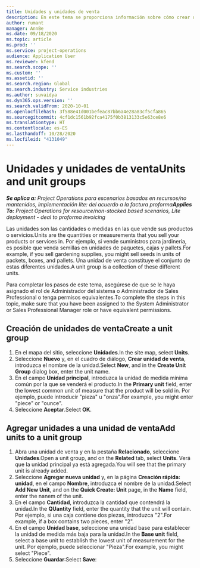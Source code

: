 ```yaml
---
title: Unidades y unidades de venta
description: En este tema se proporciona información sobre cómo crear unidades y unidades de venta en Dynamics 365 Project Operations.
author: rumant
manager: AnnBe
ms.date: 09/18/2020
ms.topic: article
ms.prod: ''
ms.service: project-operations
audience: Application User
ms.reviewer: kfend
ms.search.scope: ''
ms.custom: ''
ms.assetid: ''
ms.search.region: Global
ms.search.industry: Service industries
ms.author: suvaidya
ms.dyn365.ops.version: ''
ms.search.validFrom: 2020-10-01
ms.openlocfilehash: 3f588e41d001befeac87bb6a4e28a83cf5cfa865
ms.sourcegitcommit: 4cf1dc1561b92fca4175f0b3813133c5e63ce8e6
ms.translationtype: HT
ms.contentlocale: es-ES
ms.lasthandoff: 10/28/2020
ms.locfileid: "4131049"
---
```

# <a name="units-and-unit-groups"></a><span data-ttu-id="a55ff-103">Unidades y unidades de venta</span><span class="sxs-lookup"><span data-stu-id="a55ff-103">Units and unit groups</span></span>

<span data-ttu-id="a55ff-104">_**Se aplica a:** Project Operations para escenarios basados en recursos/no mantenidos, implementación lite: del acuerdo a la factura proforma_</span><span class="sxs-lookup"><span data-stu-id="a55ff-104">_**Applies To:** Project Operations for resource/non-stocked based scenarios, Lite deployment - deal to proforma invoicing_</span></span>

<span data-ttu-id="a55ff-105">Las unidades son las cantidades o medidas en las que vende sus productos o servicios.</span><span class="sxs-lookup"><span data-stu-id="a55ff-105">Units are the quantities or measurements that you sell your products or services in.</span></span> <span data-ttu-id="a55ff-106">Por ejemplo, si vende suministros para jardinería, es posible que venda semillas en unidades de paquetes, cajas y pallets.</span><span class="sxs-lookup"><span data-stu-id="a55ff-106">For example, if you sell gardening supplies, you might sell seeds in units of packets, boxes, and pallets.</span></span> <span data-ttu-id="a55ff-107">Una unidad de venta constituye el conjunto de estas diferentes unidades.</span><span class="sxs-lookup"><span data-stu-id="a55ff-107">A unit group is a collection of these different units.</span></span>

<span data-ttu-id="a55ff-108">Para completar los pasos de este tema, asegúrese de que se le haya asignado el rol de Administrador del sistema o Administrador de Sales Professional o tenga permisos equivalentes.</span><span class="sxs-lookup"><span data-stu-id="a55ff-108">To complete the steps in this topic, make sure that you have been assigned to the System Administrator or Sales Professional Manager role or have equivalent permissions.</span></span>

## <a name="create-a-unit-group"></a><span data-ttu-id="a55ff-109">Creación de unidades de venta</span><span class="sxs-lookup"><span data-stu-id="a55ff-109">Create a unit group</span></span>

1. <span data-ttu-id="a55ff-110">En el mapa del sitio, seleccione **Unidades**.</span><span class="sxs-lookup"><span data-stu-id="a55ff-110">In the site map, select **Units**.</span></span>
2. <span data-ttu-id="a55ff-111">Seleccione **Nuevo** y, en el cuadro de diálogo, **Crear unidad de venta**, introduzca el nombre de la unidad.</span><span class="sxs-lookup"><span data-stu-id="a55ff-111">Select **New**, and in the **Create Unit Group** dialog box, enter the unit name.</span></span>
3. <span data-ttu-id="a55ff-112">En el campo **Unidad principal**, introduzca la unidad de medida mínima común por la que se venderá el producto.</span><span class="sxs-lookup"><span data-stu-id="a55ff-112">In the **Primary unit** field, enter the lowest common unit of measure that the product will be sold in.</span></span> <span data-ttu-id="a55ff-113">Por ejemplo, puede introducir "pieza" u "onza".</span><span class="sxs-lookup"><span data-stu-id="a55ff-113">For example, you might enter "piece" or "ounce".</span></span>
4. <span data-ttu-id="a55ff-114">Seleccione **Aceptar**.</span><span class="sxs-lookup"><span data-stu-id="a55ff-114">Select **OK**.</span></span>

## <a name="add-units-to-a-unit-group"></a><span data-ttu-id="a55ff-115">Agregar unidades a una unidad de venta</span><span class="sxs-lookup"><span data-stu-id="a55ff-115">Add units to a unit group</span></span>

1. <span data-ttu-id="a55ff-116">Abra una unidad de venta y en la pestaña **Relacionado**, seleccione **Unidades**.</span><span class="sxs-lookup"><span data-stu-id="a55ff-116">Open a unit group, and on the **Related** tab, select **Units**.</span></span> <span data-ttu-id="a55ff-117">Verá que la unidad principal ya está agregada.</span><span class="sxs-lookup"><span data-stu-id="a55ff-117">You will see that the primary unit is already added.</span></span>
2. <span data-ttu-id="a55ff-118">Seleccione **Agregar nueva unidad** y, en la página **Creación rápida: unidad**, en el campo **Nombre**, introduzca el nombre de la unidad.</span><span class="sxs-lookup"><span data-stu-id="a55ff-118">Select **Add New Unit**, and on the **Quick Create: Unit** page, in the **Name** field, enter the nanem of the unit.</span></span>
3. <span data-ttu-id="a55ff-119">En el campo **Cantidad**, introduzca la cantidad que contendrá la unidad.</span><span class="sxs-lookup"><span data-stu-id="a55ff-119">In the **QUantity** field, enter the quantity that the unit will contain.</span></span> <span data-ttu-id="a55ff-120">Por ejemplo, si una caja contiene dos piezas, introduzca "2".</span><span class="sxs-lookup"><span data-stu-id="a55ff-120">For example, if a box contains two pieces, enter "2".</span></span> 
4. <span data-ttu-id="a55ff-121">En el campo **Unidad base**, seleccione una unidad base para establecer la unidad de medida más baja para la unidad.</span><span class="sxs-lookup"><span data-stu-id="a55ff-121">In the **Base unit** field, select a base unit to establish the lowest unit of measurement for the unit.</span></span> <span data-ttu-id="a55ff-122">Por ejemplo, puede seleccionar "Pieza".</span><span class="sxs-lookup"><span data-stu-id="a55ff-122">For example, you might select "Piece".</span></span>
5. <span data-ttu-id="a55ff-123">Seleccione **Guardar**:</span><span class="sxs-lookup"><span data-stu-id="a55ff-123">Select **Save**:</span></span>
